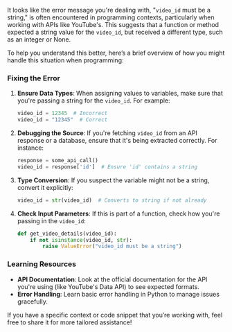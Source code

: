 It looks like the error message you're dealing with, "`video_id` must be a string," is often encountered in programming contexts, particularly when working with APIs like YouTube's. This suggests that a function or method expected a string value for the `video_id`, but received a different type, such as an integer or None.

To help you understand this better, here’s a brief overview of how you might handle this situation when programming:

### Fixing the Error

1. **Ensure Data Types**: When assigning values to variables, make sure that you're passing a string for the `video_id`. For example:
   ```python
   video_id = 12345  # Incorrect
   video_id = "12345"  # Correct
   ```

2. **Debugging the Source**: If you're fetching `video_id` from an API response or a database, ensure that it's being extracted correctly. For instance:
   ```python
   response = some_api_call()
   video_id = response['id']  # Ensure 'id' contains a string
   ```

3. **Type Conversion**: If you suspect the variable might not be a string, convert it explicitly:
   ```python
   video_id = str(video_id)  # Converts to string if not already
   ```

4. **Check Input Parameters**: If this is part of a function, check how you're passing in the `video_id`:
   ```python
   def get_video_details(video_id):
       if not isinstance(video_id, str):
           raise ValueError("video_id must be a string")
   ```

### Learning Resources
- **API Documentation**: Look at the official documentation for the API you're using (like YouTube's Data API) to see expected formats.
- **Error Handling**: Learn basic error handling in Python to manage issues gracefully.

If you have a specific context or code snippet that you’re working with, feel free to share it for more tailored assistance!